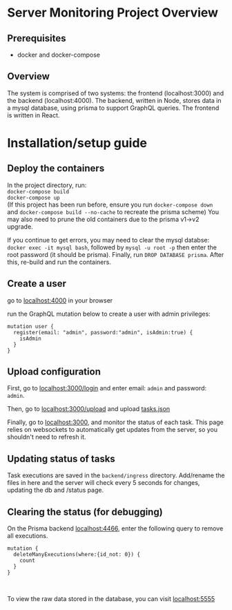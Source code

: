 # Server Monitoring Project Overview
## Prerequisites
- docker and docker-compose

## Overview
The system is comprised of two systems: the frontend (localhost:3000) and the backend (localhost:4000). The backend, written in Node, stores data in a mysql database, using prisma to support GraphQL queries. The frontend is written in React.

# Installation/setup guide
## Deploy the containers
In the project directory, run: <br>
`docker-compose build` <br> 
`docker-compose up` <br> 
(If this project has been run before, ensure you run `docker-compose down` and `docker-compose build --no-cache` to recreate the prisma scheme) You may also need to prune the old containers due to the prisma v1->v2 upgrade. <br>

If you continue to get errors, you may need to clear the mysql databse: `docker exec -it mysql bash`, followed by `mysql -u root -p` then enter the root password (it should be prisma). Finally, run `DROP DATABASE prisma`. After this, re-build and run the containers. 

## Create a user
go to [localhost:4000](http://localhost:4000) in your browser

run the GraphQL mutation below to create a user with admin privileges:
```
mutation user {
  register(email: "admin", password:"admin", isAdmin:true) {
    isAdmin
  }
}
```

## Upload configuration
First, go to [localhost:3000/login](http://localhost:3000/login) and enter email: `admin` and password: `admin`.

Then, go to [localhost:3000/upload](http://localhost:3000/upload) and upload [tasks.json](./tasks.json)

Finally, go to [localhost:3000](http://localhost:3000), and monitor the status of each task. This page relies on websockets to automatically get updates from the server, so you shouldn't need to refresh it. 

## Updating status of tasks
Task executions are saved in the `backend/ingress` directory. Add/rename the files in here and the server will check every 5 seconds for changes, updating the db and /status page. 

## Clearing the status (for debugging)
On the Prisma backend [localhost:4466](http://localhost:4466), enter the following query to remove all executions. 

```
mutation {
  deleteManyExecutions(where:{id_not: 0}) {
    count
  }
}
```
<br>

To view the raw data stored in the database, you can visit [localhost:5555](http://localhost:5555)